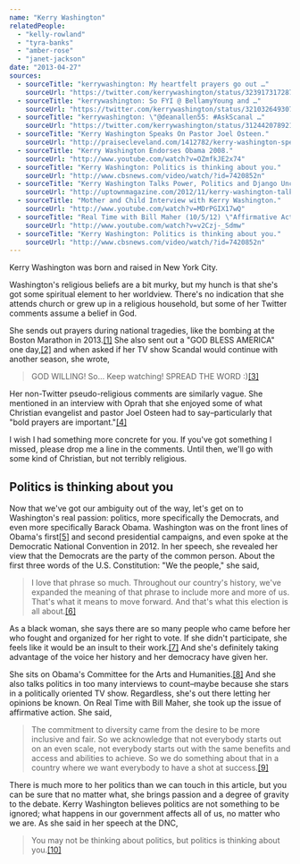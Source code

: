 ```yaml
---
name: "Kerry Washington"
relatedPeople:
  - "kelly-rowland"
  - "tyra-banks"
  - "amber-rose"
  - "janet-jackson"
date: "2013-04-27"
sources:
  - sourceTitle: "kerrywashington: My heartfelt prayers go out …"
    sourceUrl: "https://twitter.com/kerrywashington/status/323917317287333888"
  - sourceTitle: "kerrywashington: So FYI @ BellamyYoung and …"
    sourceUrl: "https://twitter.com/kerrywashington/status/321032649307213824"
  - sourceTitle: "kerrywashington: \"@deanallen55: #AskScanal …"
    sourceUrl: "https://twitter.com/kerrywashington/status/312442078921625600"
  - sourceTitle: "Kerry Washington Speaks On Pastor Joel Osteen."
    sourceUrl: "http://praisecleveland.com/1412782/kerry-washington-speaks-on-pastor-joel-osteen/"
  - sourceTitle: "Kerry Washington Endorses Obama 2008."
    sourceUrl: "http://www.youtube.com/watch?v=OZmfkJE2x74"
  - sourceTitle: "Kerry Washington: Politics is thinking about you."
    sourceUrl: "http://www.cbsnews.com/video/watch/?id=7420852n"
  - sourceTitle: "Kerry Washington Talks Power, Politics and Django Unchained."
    sourceUrl: "http://uptownmagazine.com/2012/11/kerry-washington-talks-power-politics-and-django-unchained-video/"
  - sourceTitle: "Mother and Child Interview with Kerry Washington."
    sourceUrl: "http://www.youtube.com/watch?v=MDrPGIX17wQ"
  - sourceTitle: "Real Time with Bill Maher (10/5/12) \"Affirmative Action\" Will Cain vs. Kerry Washington."
    sourceUrl: "http://www.youtube.com/watch?v=v2Czj-_Sdmw"
  - sourceTitle: "Kerry Washington: Politics is thinking about you."
    sourceUrl: "http://www.cbsnews.com/video/watch/?id=7420852n"
---
```


Kerry Washington was born and raised in New York City.

Washington's religious beliefs are a bit murky, but my hunch is that she's got some spiritual element to her worldview. There's no indication that she attends church or grew up in a religious household, but some of her Twitter comments assume a belief in God.

She sends out prayers during national tragedies, like the bombing at the Boston Marathon in 2013.<a class="source-citation" href="https://twitter.com/kerrywashington/status/323917317287333888" title="kerrywashington: My heartfelt prayers go out …">[1]</a> She also sent out a "GOD BLESS AMERICA" one day,<a class="source-citation" href="https://twitter.com/kerrywashington/status/321032649307213824" title="kerrywashington: So FYI @ BellamyYoung and …">[2]</a> and when asked if her TV show Scandal would continue with another season, she wrote,

>GOD WILLING! So… Keep watching! SPREAD THE WORD :)<a class="source-citation" href="https://twitter.com/kerrywashington/status/312442078921625600" title="kerrywashington: &quot;@deanallen55: #AskScanal …">[3]</a>

Her non-Twitter pseudo-religious comments are similarly vague. She mentioned in an interview with Oprah that she enjoyed some of what Christian evangelist and pastor Joel Osteen had to say–particularly that "bold prayers are important."<a class="source-citation" href="http://praisecleveland.com/1412782/kerry-washington-speaks-on-pastor-joel-osteen/" title="Kerry Washington Speaks On Pastor Joel Osteen.">[4]</a>

I wish I had something more concrete for you. If you've got something I missed, please drop me a line in the comments. Until then, we'll go with some kind of Christian, but not terribly religious.


## Politics is thinking about you

Now that we've got our ambiguity out of the way, let's get on to Washington's real passion: politics, more specifically the Democrats, and even more specifically Barack Obama. Washington was on the front lines of Obama's first<a class="source-citation" href="http://www.youtube.com/watch?v=OZmfkJE2x74" title="Kerry Washington Endorses Obama 2008.">[5]</a> and second presidential campaigns, and even spoke at the Democratic National Convention in 2012. In her speech, she revealed her view that the Democrats are the party of the common person. About the first three words of the U.S. Constitution: "We the people," she said,

>I love that phrase so much. Throughout our country's history, we've expanded the meaning of that phrase to include more and more of us. That's what it means to move forward. And that's what this election is all about.<a class="source-citation" href="http://www.cbsnews.com/video/watch/?id=7420852n" title="Kerry Washington: Politics is thinking about you.">[6]</a>

As a black woman, she says there are so many people who came before her who fought and organized for her right to vote. If she didn't participate, she feels like it would be an insult to their work.<a class="source-citation" href="http://uptownmagazine.com/2012/11/kerry-washington-talks-power-politics-and-django-unchained-video/" title="Kerry Washington Talks Power, Politics and Django Unchained.">[7]</a> And she's definitely taking advantage of the voice her history and her democracy have given her.

She sits on Obama's Committee for the Arts and Humanities.<a class="source-citation" href="http://www.youtube.com/watch?v=MDrPGIX17wQ" title="Mother and Child Interview with Kerry Washington.">[8]</a> And she also talks politics in too many interviews to count–maybe because she stars in a politically oriented TV show. Regardless, she's out there letting her opinions be known. On Real Time with Bill Maher, she took up the issue of affirmative action. She said,

>The commitment to diversity came from the desire to be more inclusive and fair. So we acknowledge that not everybody starts out on an even scale, not everybody starts out with the same benefits and access and abilities to achieve. So we do something about that in a country where we want everybody to have a shot at success.<a class="source-citation" href="http://www.youtube.com/watch?v=v2Czj-_Sdmw" title="Real Time with Bill Maher (10/5/12) &quot;Affirmative Action&quot; Will Cain vs. Kerry Washington.">[9]</a>

There is much more to her politics than we can touch in this article, but you can be sure that no matter what, she brings passion and a degree of gravity to the debate. Kerry Washington believes politics are not something to be ignored; what happens in our government affects all of us, no matter who we are. As she said in her speech at the DNC,

>You may not be thinking about politics, but politics is thinking about you.<a class="source-citation" href="http://www.cbsnews.com/video/watch/?id=7420852n" title="Kerry Washington: Politics is thinking about you.">[10]</a>
